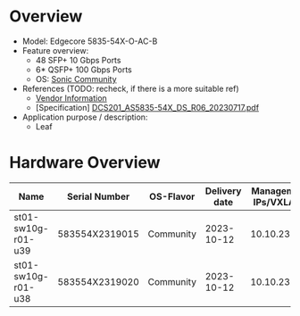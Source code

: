 
# Overview

* Model: Edgecore 5835-54X-O-AC-B
* Feature overview:
  * 48 SFP+ 10 Gbps Ports
  * 6* QSFP+ 100 Gbps Ports
  * OS: [Sonic Community](https://sonicfoundation.dev/)
* References (TODO: recheck, if there is a more suitable ref)
  * [Vendor Information](https://www.edge-core.com/productsInfo.php?cls=&cls2=1&cls3=59&id=774)
  * [Specification] [DCS201_AS5835-54X_DS_R06_20230717.pdf](https://github.com/SCS-Private/orga-infra/blob/main/scs-system-landscape/spec_sheets/network//DCS201_AS5835-54X_DS_R06_20230717.pdf)
* Application purpose / description:
  * Leaf

# Hardware Overview

| Name                | Serial Number   | OS-Flavor  | Delivery date | Management IPs/VXLANs | MGMT MAC          | ASN   | Serial      | Comments                        |
|---------------------|-----------------|------------|---------------|-----------------------|-------------------|-------|-------------|---------------------------------|
| st01-sw10g-r01-u39  | 583554X2319015  | Community  | 2023-10-12    | 10.10.23.104          | d0:77:ce:70:ee:06 | NONE  | DDABb113318 | sw04, lab, leaf                 |
| st01-sw10g-r01-u38  | 583554X2319020  | Community  | 2023-10-12    | 10.10.23.105          | d0:77:ce:70:f3:06 | NONE  | CZABb113318 | sw05, lab, leaf                 |

